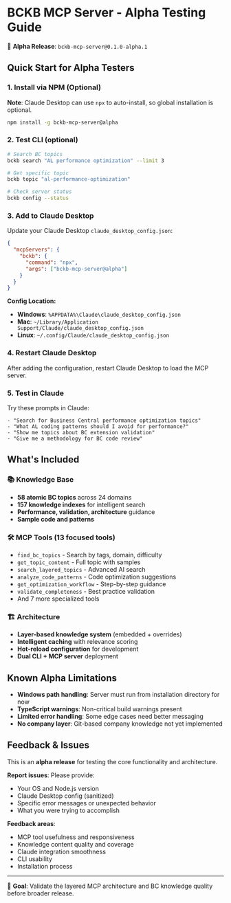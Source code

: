 # BCKB MCP Server - Alpha Testing Guide

🧪 **Alpha Release**: `bckb-mcp-server@0.1.0-alpha.1`

## Quick Start for Alpha Testers

### 1. Install via NPM (Optional)
**Note**: Claude Desktop can use `npx` to auto-install, so global installation is optional.
```bash
npm install -g bckb-mcp-server@alpha
```

### 2. Test CLI (optional)
```bash
# Search BC topics
bckb search "AL performance optimization" --limit 3

# Get specific topic
bckb topic "al-performance-optimization"

# Check server status
bckb config --status
```

### 3. Add to Claude Desktop

Update your Claude Desktop `claude_desktop_config.json`:

```json
{
  "mcpServers": {
    "bckb": {
      "command": "npx",
      "args": ["bckb-mcp-server@alpha"]
    }
  }
}
```

**Config Location:**
- **Windows**: `%APPDATA%\Claude\claude_desktop_config.json`
- **Mac**: `~/Library/Application Support/Claude/claude_desktop_config.json`
- **Linux**: `~/.config/Claude/claude_desktop_config.json`

### 4. Restart Claude Desktop

After adding the configuration, restart Claude Desktop to load the MCP server.

### 5. Test in Claude

Try these prompts in Claude:
```
- "Search for Business Central performance optimization topics"
- "What AL coding patterns should I avoid for performance?"
- "Show me topics about BC extension validation"
- "Give me a methodology for BC code review"
```

## What's Included

### 📚 Knowledge Base
- **58 atomic BC topics** across 24 domains
- **157 knowledge indexes** for intelligent search
- **Performance, validation, architecture** guidance
- **Sample code and patterns**

### 🛠 MCP Tools (13 focused tools)
- `find_bc_topics` - Search by tags, domain, difficulty
- `get_topic_content` - Full topic with samples
- `search_layered_topics` - Advanced AI search
- `analyze_code_patterns` - Code optimization suggestions
- `get_optimization_workflow` - Step-by-step guidance
- `validate_completeness` - Best practice validation
- And 7 more specialized tools

### 🏗 Architecture
- **Layer-based knowledge system** (embedded + overrides)
- **Intelligent caching** with relevance scoring
- **Hot-reload configuration** for development
- **Dual CLI + MCP server** deployment

## Known Alpha Limitations

- **Windows path handling**: Server must run from installation directory for now
- **TypeScript warnings**: Non-critical build warnings present
- **Limited error handling**: Some edge cases need better messaging
- **No company layer**: Git-based company knowledge not yet implemented

## Feedback & Issues

This is an **alpha release** for testing the core functionality and architecture.

**Report issues**: Please provide:
- Your OS and Node.js version
- Claude Desktop config (sanitized)
- Specific error messages or unexpected behavior
- What you were trying to accomplish

**Feedback areas**:
- MCP tool usefulness and responsiveness
- Knowledge content quality and coverage
- Claude integration smoothness
- CLI usability
- Installation process

---

🚀 **Goal**: Validate the layered MCP architecture and BC knowledge quality before broader release.